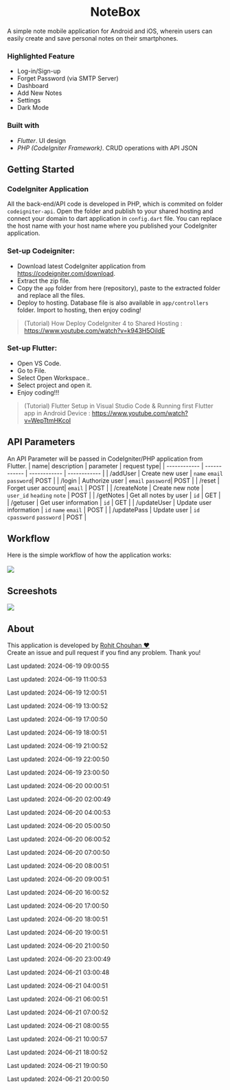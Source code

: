 <h1  align="center" >NoteBox</h1>
A simple note mobile application for Android and iOS, wherein users can easily create and save personal notes on their smartphones.

### Highlighted Feature
- Log-in/Sign-up
- Forget Password (via SMTP Server)
- Dashboard
- Add New Notes
- Settings
- Dark Mode

### Built with
- *Flutter*. UI design
- *PHP (CodeIgniter Framework)*. CRUD operations with API JSON

## Getting Started

### CodeIgniter Application
All the back-end/API code is developed in PHP, which is commited on folder `codeigniter-api`. Open the folder and publish to your shared hosting and connect your domain to dart application in `config.dart` file. You can replace the host name with your host name where you published your CodeIgniter application.

### Set-up Codeigniter:
- Download latest CodeIgniter application from https://codeigniter.com/download.
- Extract the zip file.
- Copy the `app` folder from here (repository), paste to the extracted folder and replace all the files.
- Deploy to hosting. Database file is also available in `app/controllers` folder. Import to hosting, then enjoy coding!

> (Tutorial) How Deploy CodeIgniter 4 to Shared Hosting : https://www.youtube.com/watch?v=k943H5OiIdE

### Set-up Flutter:
- Open VS Code.
- Go to File.
- Select Open Workspace..
- Select project and open it.
- Enjoy coding!!!

> (Tutorial) Flutter Setup in Visual Studio Code & Running first Flutter app in Android Device : https://www.youtube.com/watch?v=WepTtmHKcoI

## API Parameters
An API Parameter will be passed in CodeIgniter/PHP application from Flutter.
|   name| description  | parameter   | request type|
| ------------ | ------------ | ------------ | ------------ |
|   /addUser |  Create new user |  `name` `email` `password`| POST |
|   /login |  Authorize user |  `email` `password`| POST |
|   /reset |  Forget user account|  `email` | POST |
|   /createNote |  Create new note |  `user_id` `heading`  `note` | POST |
|   /getNotes |  Get all notes by user |  `id` | GET |
|   /getuser |  Get user information |  `id` | GET |
|   /updateUser |  Update user information |  `id` `name` `email` | POST |
|   /updatePass |  Update user |  `id` `cpassword` `password` | POST |

## Workflow
Here is the simple workflow of how the application works:<br><br>
<img src="https://raw.githubusercontent.com/rohit-chouhan/notebox-flutter-application/main/dartapp.jpg"/>

## Screeshots
<img src="https://raw.githubusercontent.com/rohit-chouhan/notebox-flutter-application/main/screenshots.jpg"/>

## About
This application is developed by <a href="https://www.linkedin.com/in/itsrohitchouhan/">Rohit Chouhan ❤️</a><br>
Create an issue and pull request if you find any problem. Thank you!


Last updated: 2024-06-19 09:00:55


Last updated: 2024-06-19 11:00:53

Last updated: 2024-06-19 12:00:51

Last updated: 2024-06-19 13:00:52

Last updated: 2024-06-19 17:00:50

Last updated: 2024-06-19 18:00:51

Last updated: 2024-06-19 21:00:52

Last updated: 2024-06-19 22:00:50

Last updated: 2024-06-19 23:00:50

Last updated: 2024-06-20 00:00:51

Last updated: 2024-06-20 02:00:49

Last updated: 2024-06-20 04:00:53

Last updated: 2024-06-20 05:00:50

Last updated: 2024-06-20 06:00:52

Last updated: 2024-06-20 07:00:50

Last updated: 2024-06-20 08:00:51

Last updated: 2024-06-20 09:00:51

Last updated: 2024-06-20 16:00:52

Last updated: 2024-06-20 17:00:50

Last updated: 2024-06-20 18:00:51

Last updated: 2024-06-20 19:00:51

Last updated: 2024-06-20 21:00:50

Last updated: 2024-06-20 23:00:49

Last updated: 2024-06-21 03:00:48

Last updated: 2024-06-21 04:00:51

Last updated: 2024-06-21 06:00:51

Last updated: 2024-06-21 07:00:52

Last updated: 2024-06-21 08:00:55

Last updated: 2024-06-21 10:00:57

Last updated: 2024-06-21 18:00:52

Last updated: 2024-06-21 19:00:50

Last updated: 2024-06-21 20:00:50